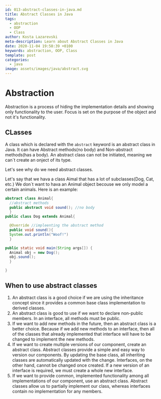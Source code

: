 ```yaml
---
id: 013-abstract-classes-in-java.md
title: Abstract Classes in Java
tags:
  - abstraction
  - OOP
  - Class
author: Kosta Lazarevski
meta-description: Learn about Abstract Classes in Java
date: 2020-11-04 19:58:39 +0100
keywords: abstraction, OOP, Class
template: post
categories:
  - java
image: assets/images/java/abstract.svg
---
```


# Abstraction

Abstraction is a process of hiding the implementation details and showing only functionality to the user. Focus is set on the purpose of the object and not it's functionality.

## CLasses

A class which is declared with the `abstract` keyword is an abstract class in Java. It can have Abstract methods(no body) and Non-abstract methods(has a body). An abstract class can not be initiated, meaning we can`t create an onject of its type.

Let's see why do we need abstract classes.

Let's say that we hava a class Aimal that has a lot of subclasses(Dog, Cat, etc.) We don`t want to hava an Animal object becouse we only model a certain animals.
Here is an example:

```java
abstract class Animal{
  //abstract methods
  public abstract void sound(); //no body
  }
public class Dog extends Animal{

  @Override //impleenting the abstract method
  public void sound(){
  System.out.println("Woof!")
  }

public static void main(String args[]) {
  Animal obj = new Dog();
  obj.sound();
  }

}
```

## When to use abstract classes

1. An abstract class is a good choice if we are using the inheritance concept since it provides a common base class implementation to derived classes.
2. An abstract class is good to use if we want to declare non-public members. In an interface, all methods must be public.
3. If we want to add new methods in the future, then an abstract class is a better choice. Because if we add new methods to an interface, then all of the classes that already implemented that interface will have to be changed to implement the new methods.
4. If we want to create multiple versions of our component, create an abstract class. Abstract classes provide a simple and easy way to version our components. By updating the base class, all inheriting classes are automatically updated with the change. Interfaces, on the other hand, cannot be changed once created. If a new version of an interface is required, we must create a whole new interface.
5. If we want to provide common, implemented functionality among all implementations of our component, use an abstract class. Abstract classes allow us to partially implement our class, whereas interfaces contain no implementation for any members.

